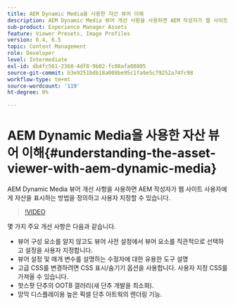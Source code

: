 ```yaml
---
title: AEM Dynamic Media을 사용한 자산 뷰어 이해
description: AEM Dynamic Media 뷰어 개선 사항을 사용하면 AEM 작성자가 웹 사이트 사용자에게 자산을 표시하는 방법을 정의하고 사용자 지정할 수 있습니다.
sub-product: Experience Manager Assets
feature: Viewer Presets, Image Profiles
version: 6.4, 6.5
topic: Content Management
role: Developer
level: Intermediate
exl-id: db4fc561-2368-4df8-9b02-fc08afa00805
source-git-commit: b3e9251bdb18a008be95c1fa9e5c79252a74fc98
workflow-type: tm+mt
source-wordcount: '119'
ht-degree: 0%

---
```


# AEM Dynamic Media을 사용한 자산 뷰어 이해{#understanding-the-asset-viewer-with-aem-dynamic-media}

AEM Dynamic Media 뷰어 개선 사항을 사용하면 AEM 작성자가 웹 사이트 사용자에게 자산을 표시하는 방법을 정의하고 사용자 지정할 수 있습니다.

>[!VIDEO](https://video.tv.adobe.com/v/17783?quality=12&learn=on)

몇 가지 주요 개선 사항은 다음과 같습니다.

* 뷰어 구성 요소를 알지 않고도 뷰어 사전 설정에서 뷰어 요소를 직관적으로 선택하고 설정을 사용자 지정합니다.
* 뷰어 설정 및 매개 변수를 설명하는 수정자에 대한 유용한 도구 설명
* 고급 CSS를 변경하려면 CSS 표시/숨기기 옵션을 사용합니다. 사용자 지정 CSS를 가져올 수 있습니다.
* 핫스팟 단추의 OOTB 갤러리(새 단추 개발을 최소화).
* 망막 디스플레이용 높은 픽셀 단추 아트웍의 렌더링 기능.

